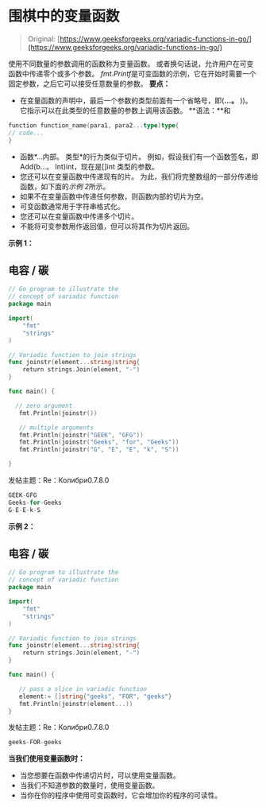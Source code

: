 # 围棋中的变量函数

> Original: [https://www.geeksforgeeks.org/variadic-functions-in-go/](https://www.geeksforgeeks.org/variadic-functions-in-go/)

使用不同数量的参数调用的函数称为变量函数。 或者换句话说，允许用户在可变函数中传递零个或多个参数。 *fmt.Printf*是可变函数的示例，它在开始时需要一个固定参数，之后它可以接受任意数量的参数。
**要点：**

*   在变量函数的声明中，最后一个参数的类型前面有一个省略号，即(**…。** ))。 它指示可以在此类型的任意数量的参数上调用该函数。
    **语法：**和

```go
function function_name(para1, para2...type)type{
// code...
}
```

*   函数*…内部。 类型*的行为类似于切片。 例如，假设我们有一个函数签名，即 Add(b…。 Int)int，现在是[]int 类型的参数。
*   您还可以在变量函数中传递现有的片。 为此，我们将完整数组的一部分传递给函数，如下面的*示例 2*所示。
*   如果不在变量函数中传递任何参数，则函数内部的切片为空。
*   可变函数通常用于字符串格式化。
*   您还可以在变量函数中传递多个切片。
*   不能将可变参数用作返回值，但可以将其作为切片返回。

**示例 1：**

## 电容 / 碳

```go
// Go program to illustrate the
// concept of variadic function
package main

import(
    "fmt"
    "strings"
)

// Variadic function to join strings
func joinstr(element...string)string{
    return strings.Join(element, "-")
}

func main() {

  // zero argument
   fmt.Println(joinstr())

   // multiple arguments
   fmt.Println(joinstr("GEEK", "GFG"))
   fmt.Println(joinstr("Geeks", "for", "Geeks"))
   fmt.Println(joinstr("G", "E", "E", "k", "S"))

}
```

发帖主题：Re：Колибри0.7.8.0

```go
GEEK-GFG
Geeks-for-Geeks
G-E-E-k-S
```

**示例 2：**

## 电容 / 碳

```go
// Go program to illustrate the
// concept of variadic function
package main

import(
    "fmt"
    "strings"
)

// Variadic function to join strings
func joinstr(element...string)string{
    return strings.Join(element, "-")
}

func main() {

   // pass a slice in variadic function
   element:= []string{"geeks", "FOR", "geeks"}
   fmt.Println(joinstr(element...))
}
```

发帖主题：Re：Колибри0.7.8.0

```go
geeks-FOR-geeks
```

**当我们使用变量函数时：**

*   当您想要在函数中传递切片时，可以使用变量函数。
*   当我们不知道参数的数量时，使用变量函数。
*   当你在你的程序中使用可变函数时，它会增加你的程序的可读性。